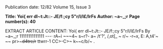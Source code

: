 Publication date: 12/82
Volume 15, Issue 3

**Title: Yoi{ err dl~t:Jt::- JE/f:;cy 5"r/l/l£/lrFs**
**Author: ~a~_;r**
**Page number(s): 40**

EXTRACT ARTICLE CONTENT:
Yoi{ err 
dl~t:Jt::- JE/f:;cy 5"r/l/l£/lrFs By ~a~_;r 
11111111111111 
---· rA~i ~~~4~ s~r?- a~ /t'?', /,ot[_ ~ r/~ 
-r~x, E: 
A,t4'~ ~~ 
pr>~~~d4tre/r~~ ttwrr-1 
CC>-C>~ 
k~~c/b/~ .